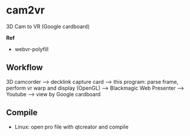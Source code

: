 # cam2vr
3D Cam to VR (Google cardboard)

**Ref**
- webvr-polyfill

## Workflow

3D camcorder --> decklink capture card --> this program: parse frame, perform vr warp and display (OpenGL) --> Blackmagic Web Presenter --> Youtube --> view by Google cardboard

## Compile

- Linux: open pro file with qtcreator and compile